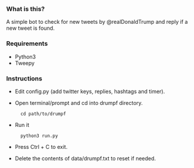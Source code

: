 ### What is this?

A simple bot to check for new tweets by @realDonaldTrump and reply if a new tweet is found.

### Requirements

* Python3
* Tweepy

### Instructions

* Edit config.py (add twitter keys, replies, hashtags and timer).
* Open terminal/prompt and cd into drumpf directory.

        cd path/to/drumpf

* Run it

        python3 run.py

* Press Ctrl + C to exit.
* Delete the contents of data/drumpf.txt to reset if needed.
